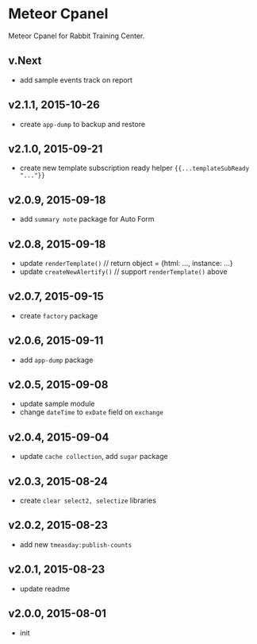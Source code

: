 # Meteor Cpanel
Meteor Cpanel for Rabbit Training Center.

## v.Next
- add sample events track on report

## v2.1.1, 2015-10-26
- create `app-dump` to backup and restore

## v2.1.0, 2015-09-21
- create new template subscription ready helper `{{...templateSubReady "..."}}`

## v2.0.9, 2015-09-18
- add `summary note` package for Auto Form

## v2.0.8, 2015-09-18
- update `renderTemplate()` // return object = {html: ..., instance: ...}
- update `createNewAlertify()` // support `renderTemplate()` above

## v2.0.7, 2015-09-15
- create `factory` package

## v2.0.6, 2015-09-11
- add `app-dump` package

## v2.0.5, 2015-09-08
- update sample module
- change `dateTime` to `exDate` field on `exchange`

## v2.0.4, 2015-09-04
- update `cache collection`, add `sugar` package

## v2.0.3, 2015-08-24
- create `clear select2, selectize` libraries

## v2.0.2, 2015-08-23
- add new `tmeasday:publish-counts`

## v2.0.1, 2015-08-23
- update readme

## v2.0.0, 2015-08-01
- init
